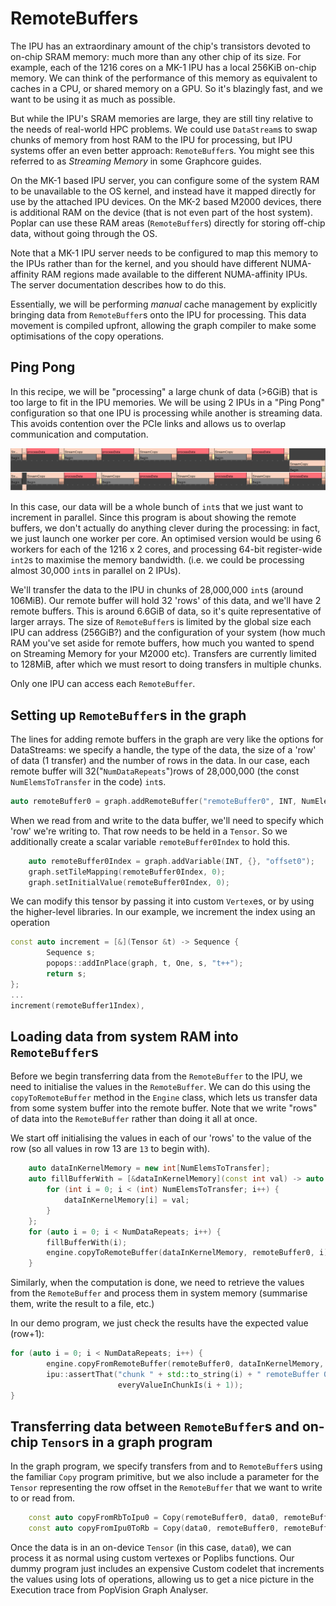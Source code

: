 # RemoteBuffers

The IPU has an extraordinary amount of the chip's transistors devoted to on-chip SRAM memory: much more than any
other chip of its size. For example, each of the 1216 cores on a MK-1 IPU has a local 256KiB on-chip memory. 
We can think of the performance of this memory as equivalent to caches in a CPU, or 
shared memory on a GPU. So it's blazingly fast, and we want to be using it as much as possible. 

But while the IPU's SRAM memories are large, they are still tiny relative to the needs of real-world 
HPC problems. We could use `DataStream`s to swap chunks of memory from host RAM to the IPU for processing, but
IPU systems offer an even better approach: `RemoteBuffer`s. You might see this referred to as _Streaming Memory_ in
some Graphcore guides.

On the MK-1 based IPU server, you can configure some of the system RAM to be unavailable to the OS kernel, and instead
have it mapped directly for use by the attached IPU devices. On the MK-2 based M2000 devices, there is additional
RAM on the device (that is not even part of the host system). Poplar can use these RAM areas (`RemoteBuffer`s) directly for storing
off-chip data, without going through the OS.

Note that a MK-1 IPU server needs to be configured to map this memory to the IPUs rather than for the kernel, 
and you should have different NUMA-affinity RAM regions 
made available to the different NUMA-affinity IPUs. The server documentation describes how to do this.

Essentially, we will be performing _manual_ cache management by explicitly bringing data from `RemoteBuffer`s onto the IPU
for processing. This data movement is compiled upfront, allowing the graph compiler to make some optimisations of the
copy operations.

## Ping Pong
In this recipe, we will be "processing" a large chunk of data (>6GiB) that is too large to fit in the IPU memories. We will be
using 2 IPUs in a "Ping Pong" configuration so that one IPU is processing while another is streaming data. This avoids
contention over the PCIe links and allows us to overlap communication and computation.

![A screenshot from PopVision Graph Analyser showing the execution trace of the Ping Pong program on 2 IPUs][remote-buffer-ping-pong]

[remote-buffer-ping-pong]: ./remote-buffer-ping-pong.png "Execution trace from the Ping Pong 2-IPU program"

In this case, our data will be a whole bunch of `int`s that we just want to increment in parallel.
Since this program is about showing the remote buffers, we don't actually do anything clever during the processing: in fact, we
just launch one worker per core. An optimised version would be using 6 workers for each of the 1216 x 2 cores, and processing
64-bit register-wide `int2`s to maximise the memory bandwidth. (i.e. we could be processing almost 30,000 `int`s in parallel
on 2 IPUs).  

We'll transfer the data to the IPU in chunks of 28,000,000 `int`s (around 106MiB). Our remote buffer will hold 32 'rows'
of this data, and we'll have 2 remote buffers. This is around 6.6GiB of data, so it's quite representative of larger
arrays. The size of `RemoteBuffer`s is limited by the global size each IPU can address (256GiB?) and the configuration of your system
(how much RAM you've set aside for remote buffers, how much you wanted to spend on Streaming Memory for your M2000 etc).
Transfers are currently limited to 128MiB, after which we must resort to doing transfers in multiple chunks.

Only one IPU can access each `RemoteBuffer`.

## Setting up `RemoteBuffer`s in the graph

The lines for adding remote buffers in the graph are very like the options for DataStreams: we specify a handle,
the type of the data, the size of a 'row' of data (1 transfer) and the number of rows in the data. In our case,
each remote buffer will 32("`NumDataRepeats`")rows of 28,000,000 (the const `NumElemsToTransfer` in the code) `int`s.
```C++
auto remoteBuffer0 = graph.addRemoteBuffer("remoteBuffer0", INT, NumElemsToTransfer, NumDataRepeats);
```

When we read from and write to the data buffer, we'll need to specify which 'row' we're writing to. That row needs to
be held in a `Tensor`. So we additionally create a scalar variable `remoteBuffer0Index` to hold this.

```C++
    auto remoteBuffer0Index = graph.addVariable(INT, {}, "offset0");
    graph.setTileMapping(remoteBuffer0Index, 0);
    graph.setInitialValue(remoteBuffer0Index, 0);
```

We can modify this tensor by passing it into custom `Vertex`es, or by using the higher-level libraries. In our example,
we increment the index using an operation

```C++
const auto increment = [&](Tensor &t) -> Sequence {
        Sequence s;
        popops::addInPlace(graph, t, One, s, "t++");
        return s;
};
...
increment(remoteBuffer1Index),

```

## Loading data from system RAM into `RemoteBuffer`s
Before we begin transferring data from the `RemoteBuffer` to the IPU, we need to initialise the values in the `RemoteBuffer`.
We can do this using the `copyToRemoteBuffer` method in the `Engine` class, which lets us 
transfer data from some system buffer into the remote buffer. Note that we write "rows" of data into the `RemoteBuffer`
rather than doing it all at once.

We start off initialising the values in each of our 'rows' to the value of the row (so all values in row 13 are `13` to begin with).

```C++ 
    auto dataInKernelMemory = new int[NumElemsToTransfer];
    auto fillBufferWith = [&dataInKernelMemory](const int val) -> auto {
        for (int i = 0; i < (int) NumElemsToTransfer; i++) {
            dataInKernelMemory[i] = val;
        }
    };
    for (auto i = 0; i < NumDataRepeats; i++) {
        fillBufferWith(i);
        engine.copyToRemoteBuffer(dataInKernelMemory, remoteBuffer0, i);
    }
```

Similarly, when the computation is done, we need to retrieve the values from the `RemoteBuffer` and process them 
in system memory (summarise them, write the result to a file, etc.)

In our demo program, we just check the results have the expected value (row+1):
```C++
for (auto i = 0; i < NumDataRepeats; i++) {
        engine.copyFromRemoteBuffer(remoteBuffer0, dataInKernelMemory, i);
        ipu::assertThat("chunk " + std::to_string(i) + " remoteBuffer 0 did not have the expected value everywhere",
                        everyValueInChunkIs(i + 1));
}
```

## Transferring data between `RemoteBuffer`s and on-chip `Tensor`s in a graph program
In the graph program, we specify transfers from and to `RemoteBuffer`s using the familiar `Copy` program primitive,
but we also include a parameter for the `Tensor` representing the row offset in the `RemoteBuffer` that we want to write to
or read from.

```C++
    const auto copyFromRbToIpu0 = Copy(remoteBuffer0, data0, remoteBuffer0Index);
    const auto copyFromIpu0ToRb = Copy(data0, remoteBuffer0, remoteBuffer0Index);
```

Once the data is in an on-device `Tensor` (in this case, `data0`), we can process it as normal using custom vertexes or
Poplibs functions. Our dummy program just includes an expensive Custom codelet that increments the values using lots of
operations, allowing us to get a nice picture in the Execution trace from PopVision Graph Analyser.
